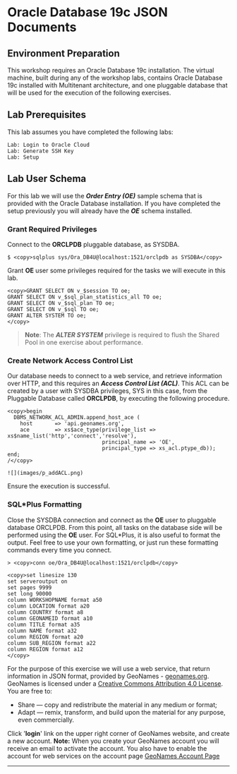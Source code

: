 # Oracle Database 19c JSON Documents

## Environment Preparation

This workshop requires an Oracle Database 19c installation. The virtual machine, built during any of the workshop labs, contains Oracle Database 19c installed with Multitenant architecture, and one pluggable database that will be used for the execution of the following exercises.

## Lab Prerequisites

This lab assumes you have completed the following labs:

    Lab: Login to Oracle Cloud
    Lab: Generate SSH Key
    Lab: Setup

## Lab User Schema

For this lab we will use the ***Order Entry (OE)*** sample schema that is provided with the Oracle Database installation. If you have completed the setup previously you will already have the ***OE*** schema installed.

### Grant Required Privileges

Connect to the **ORCLPDB** pluggable database, as SYSDBA.

````
$ <copy>sqlplus sys/Ora_DB4U@localhost:1521/orclpdb as SYSDBA</copy>
````

Grant **OE** user some privileges required for the tasks we will execute in this lab.

````
<copy>GRANT SELECT ON v_$session TO oe;
GRANT SELECT ON v_$sql_plan_statistics_all TO oe;
GRANT SELECT ON v_$sql_plan TO oe;
GRANT SELECT ON v_$sql TO oe;
GRANT ALTER SYSTEM TO oe;
</copy>
````

>**Note**: The ***ALTER SYSTEM*** privilege is required to flush the Shared Pool in one exercise about performance.

### Create Network Access Control List

Our database needs to connect to a web service, and retrieve information over HTTP, and this requires an ***Access Control List (ACL)***. This ACL can be created by a user with SYSDBA privileges, SYS in this case, from the Pluggable Database called **ORCLPDB**, by executing the following procedure.

````
<copy>begin
  DBMS_NETWORK_ACL_ADMIN.append_host_ace (
    host       => 'api.geonames.org',
    ace        => xs$ace_type(privilege_list => xs$name_list('http','connect','resolve'),
                              principal_name => 'OE',
                              principal_type => xs_acl.ptype_db));
end;
/</copy>
````

    ![](images/p_addACL.png)
Ensure the execution is successful.

### SQL*Plus Formatting

Close the SYSDBA connection and connect as the **OE** user to pluggable database ORCLPDB. From this point, all tasks on the database side will be performed using the **OE** user. For SQL*Plus, it is also useful to format the output. Feel free to use your own formatting, or just run these formatting commands every time you connect.

````
> <copy>conn oe/Ora_DB4U@localhost:1521/orclpdb</copy>
````

````
<copy>set linesize 130
set serveroutput on
set pages 9999
set long 90000
column WORKSHOPNAME format a50
column LOCATION format a20
column COUNTRY format a8
column GEONAMEID format a10
column TITLE format a35
column NAME format a32
column REGION format a20
column SUB_REGION format a22
column REGION format a12
</copy>
````

For the purpose of this exercise we will use a web service, that return information in JSON format, provided by GeoNames - [geonames.org](http://www.geonames.org/). GeoNames is licensed under a [Creative Commons Attribution 4.0 License](https://creativecommons.org/licenses/by/4.0/). You are free to:

- Share — copy and redistribute the material in any medium or format;
- Adapt — remix, transform, and build upon the material for any purpose, even commercially.

Click '**login**' link on the upper right corner of GeoNames website, and create a new account. **Note:** When you create your GeoNames account you will receive an email to activate the account. You also have to enable the account for web services on the account page [GeoNames Account Page](http://www.geonames.org/manageaccount)

---
